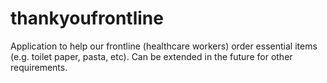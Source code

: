 # thankyoufrontline
Application to help our frontline (healthcare workers) order essential items (e.g. toilet paper, pasta, etc). Can be extended in the future for other requirements.
